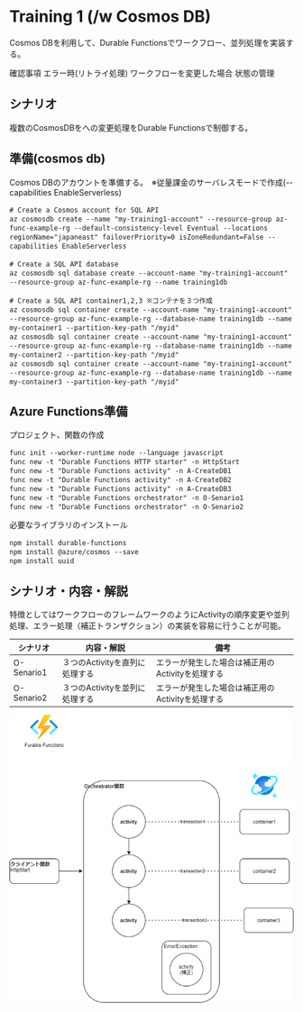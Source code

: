 # Training 1 (/w Cosmos DB)

Cosmos DBを利用して、Durable Functionsでワークフロー、並列処理を実装する。

確認事項
エラー時(リトライ処理)
ワークフローを変更した場合
状態の管理

## シナリオ
複数のCosmosDBをへの変更処理をDurable Functionsで制御する。


## 準備(cosmos db)
Cosmos DBのアカウントを準備する。　※従量課金のサーバレスモードで作成(--capabilities EnableServerless)
```
# Create a Cosmos account for SQL API
az cosmosdb create --name "my-training1-account" --resource-group az-func-example-rg --default-consistency-level Eventual --locations regionName="japaneast" failoverPriority=0 isZoneRedundant=False --capabilities EnableServerless

# Create a SQL API database
az cosmosdb sql database create --account-name "my-training1-account" --resource-group az-func-example-rg --name training1db

# Create a SQL API container1,2,3 ※コンテナを３つ作成
az cosmosdb sql container create --account-name "my-training1-account" --resource-group az-func-example-rg --database-name training1db --name my-container1 --partition-key-path "/myid"
az cosmosdb sql container create --account-name "my-training1-account" --resource-group az-func-example-rg --database-name training1db --name my-container2 --partition-key-path "/myid"
az cosmosdb sql container create --account-name "my-training1-account" --resource-group az-func-example-rg --database-name training1db --name my-container3 --partition-key-path "/myid"
```

## Azure Functions準備

プロジェクト、関数の作成
```
func init --worker-runtime node --language javascript
func new -t "Durable Functions HTTP starter" -n HttpStart
func new -t "Durable Functions activity" -n A-CreateDB1
func new -t "Durable Functions activity" -n A-CreateDB2
func new -t "Durable Functions activity" -n A-CreateDB3
func new -t "Durable Functions orchestrator" -n O-Senario1
func new -t "Durable Functions orchestrator" -n O-Senario2
```

必要なライブラリのインストール
```
npm install durable-functions
npm install @azure/cosmos --save
npm install uuid
```

## シナリオ・内容・解説

特徴としてはワークフローのフレームワークのようにActivityの順序変更や並列処理、エラー処理（補正トランザクション）の実装を容易に行うことが可能。

| シナリオ | 内容・解説 | 備考
| --- | --- | --- |
| O-Senario1 | ３つのActivityを直列に処理する | エラーが発生した場合は補正用のActivityを処理する |
| O-Senario2 | ３つのActivityを並列に処理する | エラーが発生した場合は補正用のActivityを処理する |

![Durable Functions](./Training1.png) 